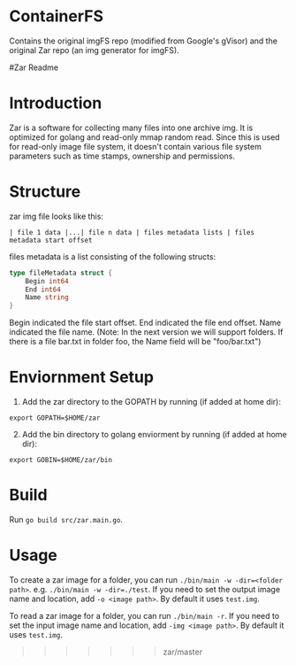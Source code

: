 # ContainerFS
Contains the original imgFS repo (modified from Google's gVisor) and the original Zar repo (an img generator for imgFS).


#Zar Readme

# Introduction
Zar is a software for collecting many files into one archive img. It is optimized for golang and read-only mmap random read. Since this is used for read-only image file system, it doesn't contain various file system parameters such as time stamps, ownership and permissions.

# Structure
zar img file looks like this:
```
| file 1 data |...| file n data | files metadata lists | files metadata start offset
```
files metadata is a list consisting of the following structs:
```go
type fileMetadata struct {
	Begin int64
	End int64
	Name string
}
```
Begin indicated the file start offset.
End indicated the file end offset.
Name indicated the file name. (Note: In the next version we will support folders. If there is a file bar.txt in folder foo, the Name field will be "foo/bar.txt")

# Enviornment Setup
1) Add the zar directory to the GOPATH by running (if added at home dir):
```
export GOPATH=$HOME/zar
```

2) Add the bin directory to golang enviorment by running (if added at home dir):
```
export GOBIN=$HOME/zar/bin
```

# Build
Run `go build src/zar.main.go`.

# Usage
To create a zar image for a folder, you can run `./bin/main -w -dir=<folder path>`. e.g. `./bin/main -w -dir=./test`. If you need to set the output image name and location, add `-o <image path>`. By default it uses `test.img`.

To read a zar image for a folder, you can run `./bin/main -r`.  If you need to set the input image name and location, add `-img <image path>`. By default it uses `test.img`.
>>>>>>> zar/master
